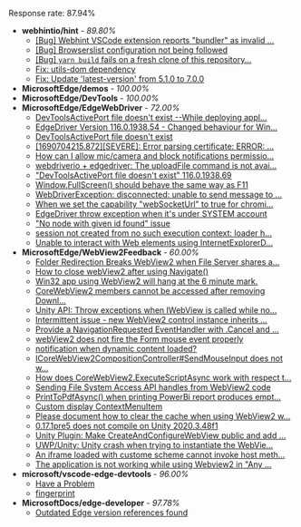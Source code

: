 Response rate: 87.94%

* **webhintio/hint** - _89.80%_
  * [[Bug] Webhint VSCode extension reports "bundler" as invalid ...](https://github.com/webhintio/hint/issues/5563)
  * [[Bug] Browserslist configuration not being followed](https://github.com/webhintio/hint/issues/5556)
  * [[Bug] `yarn build` fails on a fresh clone of this repository...](https://github.com/webhintio/hint/issues/5657)
  * [Fix: utils-dom dependency](https://github.com/webhintio/hint/pull/5564)
  * [Fix: Update 'latest-version' from 5.1.0 to 7.0.0](https://github.com/webhintio/hint/pull/5471)
* **MicrosoftEdge/demos** - _100.00%_
* **MicrosoftEdge/DevTools** - _100.00%_
* **MicrosoftEdge/EdgeWebDriver** - _72.00%_
  * [DevToolsActivePort file doesn't exist --While deploying appl...](https://github.com/MicrosoftEdge/EdgeWebDriver/issues/108)
  * [EdgeDriver Version 116.0.1938.54 - Changed behaviour for Win...](https://github.com/MicrosoftEdge/EdgeWebDriver/issues/106)
  * [DevToolsActivePort file doesn't exist](https://github.com/MicrosoftEdge/EdgeWebDriver/issues/101)
  * [[1690704215.872][SEVERE]: Error parsing certificate: ERROR: ...](https://github.com/MicrosoftEdge/EdgeWebDriver/issues/99)
  * [How can I allow mic/camera and block notifications permissio...](https://github.com/MicrosoftEdge/EdgeWebDriver/issues/98)
  * [webdriverio + edgedriver: The uploadFile command is not avai...](https://github.com/MicrosoftEdge/EdgeWebDriver/issues/97)
  * ["DevToolsActivePort file doesn't exist" 116.0.1938.69](https://github.com/MicrosoftEdge/EdgeWebDriver/issues/109)
  * [Window.FullScreen()  should behave the same way as F11](https://github.com/MicrosoftEdge/EdgeWebDriver/issues/107)
  * [WebDriverException: disconnected: unable to send message to ...](https://github.com/MicrosoftEdge/EdgeWebDriver/issues/104)
  * [When we set the capability "webSocketUrl" to true for chromi...](https://github.com/MicrosoftEdge/EdgeWebDriver/issues/103)
  * [EdgeDriver throw exception when it's under SYSTEM account](https://github.com/MicrosoftEdge/EdgeWebDriver/issues/100)
  * ["No node with given id found" issue](https://github.com/MicrosoftEdge/EdgeWebDriver/issues/96)
  * [session not created from no such execution context: loader h...](https://github.com/MicrosoftEdge/EdgeWebDriver/issues/95)
  * [Unable to interact with Web elements using InternetExplorerD...](https://github.com/MicrosoftEdge/EdgeWebDriver/issues/91)
* **MicrosoftEdge/WebView2Feedback** - _60.00%_
  * [Folder Redirection Breaks WebView2 when File Server shares a...](https://github.com/MicrosoftEdge/WebView2Feedback/issues/3756)
  * [How to close webView2 after using Navigate()](https://github.com/MicrosoftEdge/WebView2Feedback/issues/3754)
  * [Win32 app using WebView2 will hang at the 6 minute mark.](https://github.com/MicrosoftEdge/WebView2Feedback/issues/3753)
  * [CoreWebView2 members cannot be accessed after removing Downl...](https://github.com/MicrosoftEdge/WebView2Feedback/issues/3750)
  * [Unity API: Throw exceptions when IWebView is called while no...](https://github.com/MicrosoftEdge/WebView2Feedback/issues/3746)
  * [Intermittent issue - new WebView2 control instance inherits ...](https://github.com/MicrosoftEdge/WebView2Feedback/issues/3745)
  * [Provide a NavigationRequested EventHandler with .Cancel and ...](https://github.com/MicrosoftEdge/WebView2Feedback/issues/3741)
  * [webView2 does not fire the Form mouse event properly](https://github.com/MicrosoftEdge/WebView2Feedback/issues/3740)
  * [notification when dynamic content loaded?](https://github.com/MicrosoftEdge/WebView2Feedback/issues/3720)
  * [ICoreWebView2CompositionController#SendMouseInput does not w...](https://github.com/MicrosoftEdge/WebView2Feedback/issues/3713)
  * [How does CoreWebView2.ExecuteScriptAsync work with respect t...](https://github.com/MicrosoftEdge/WebView2Feedback/issues/3708)
  * [Sending File System Access API handles from WebView2 code](https://github.com/MicrosoftEdge/WebView2Feedback/issues/3706)
  * [PrintToPdfAsync() when printing PowerBi report produces empt...](https://github.com/MicrosoftEdge/WebView2Feedback/issues/3749)
  * [Custom display ContextMenuItem](https://github.com/MicrosoftEdge/WebView2Feedback/issues/3735)
  * [Please document how to clear the cache when using WebView2 w...](https://github.com/MicrosoftEdge/WebView2Feedback/issues/3727)
  * [0.17.1pre5 does not compile on Unity 2020.3.48f1](https://github.com/MicrosoftEdge/WebView2Feedback/issues/3726)
  * [Unity Plugin: Make CreateAndConfigureWebView public and add ...](https://github.com/MicrosoftEdge/WebView2Feedback/issues/3722)
  * [UWP/Unity: Unity crash when trying to instantiate the WebVie...](https://github.com/MicrosoftEdge/WebView2Feedback/issues/3721)
  * [An iframe loaded with custome scheme cannot invoke host meth...](https://github.com/MicrosoftEdge/WebView2Feedback/issues/3716)
  * [The application is not working while using Webview2 in "Any ...](https://github.com/MicrosoftEdge/WebView2Feedback/issues/3703)
* **microsoft/vscode-edge-devtools** - _96.00%_
  * [Have a Problem](https://github.com/microsoft/vscode-edge-devtools/issues/1718)
  * [fingerprint](https://github.com/microsoft/vscode-edge-devtools/issues/1719)
* **MicrosoftDocs/edge-developer** - _97.78%_
  * [Outdated Edge version references found](https://github.com/MicrosoftDocs/edge-developer/issues/2816)